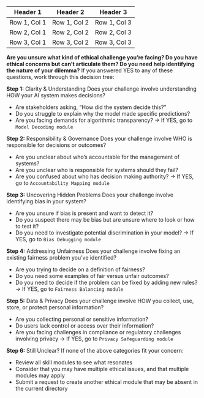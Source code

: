 | Header 1 | Header 2 | Header 3 |
|----------|----------|----------|
| Row 1, Col 1 | Row 1, Col 2 | Row 1, Col 3 |
| Row 2, Col 1 | Row 2, Col 2 | Row 2, Col 3 |
| Row 3, Col 1 | Row 3, Col 2 | Row 3, Col 3 |

**Are you unsure what kind of ethical challenge you’re facing? Do you have ethical concerns but can’t articulate them? Do you need help identifying the nature of your dilemma?**
If you answered YES to any of these questions, work through this decision tree:

**Step 1:** Clarity & Understanding
Does your challenge involve understanding HOW your AI system makes decisions?
-	Are stakeholders asking, “How did the system decide this?”
-	Do you struggle to explain why the model made specific predictions?
-	Are you facing demands for algorithmic transparency?
→ If YES, go to `Model Decoding module`

**Step 2:** Responsibility & Governance
Does your challenge involve WHO is responsible for decisions or outcomes?
-	Are you unclear about who’s accountable for the management of systems?
-	Are you unclear who is responsible for systems should they fail?
-	Are you confused about who has decision making authority?
→ If YES, go to `Accountability Mapping module`

**Step 3:** Uncovering Hidden Problems
Does your challenge involve identifying bias in your system?
-	Are you unsure if bias is present and want to detect it?
-	Do you suspect there may be bias but are unsure where to look or how to test it?
-	Do you need to investigate potential discrimination in your model?
→ If YES, go to `Bias Debugging module`

**Step 4:** Addressing Unfairness
Does your challenge involve fixing an existing fairness problem you’ve identified?
-	Are you trying to decide on a definition of fairness?
-	Do you need some examples of fair versus unfair outcomes?
-	Do you need to decide if the problem can be fixed by adding new rules? 
→ If YES, go to `Fairness Balancing module`

**Step 5:** Data & Privacy
Does your challenge involve HOW you collect, use, store, or protect personal information?
-	Are you collecting personal or sensitive information?
-	Do users lack control or access over their information?
-	Are you facing challenges in compliance or regulatory challenges involving privacy
→ If YES, go to `Privacy Safeguarding module`

**Step 6:** Still Unclear?
If none of the above categories fit your concern:
-	Review all skill modules to see what resonates
-	Consider that you may have multiple ethical issues, and that multiple modules may apply
-	Submit a request to create another ethical module that may be absent in the current directory
